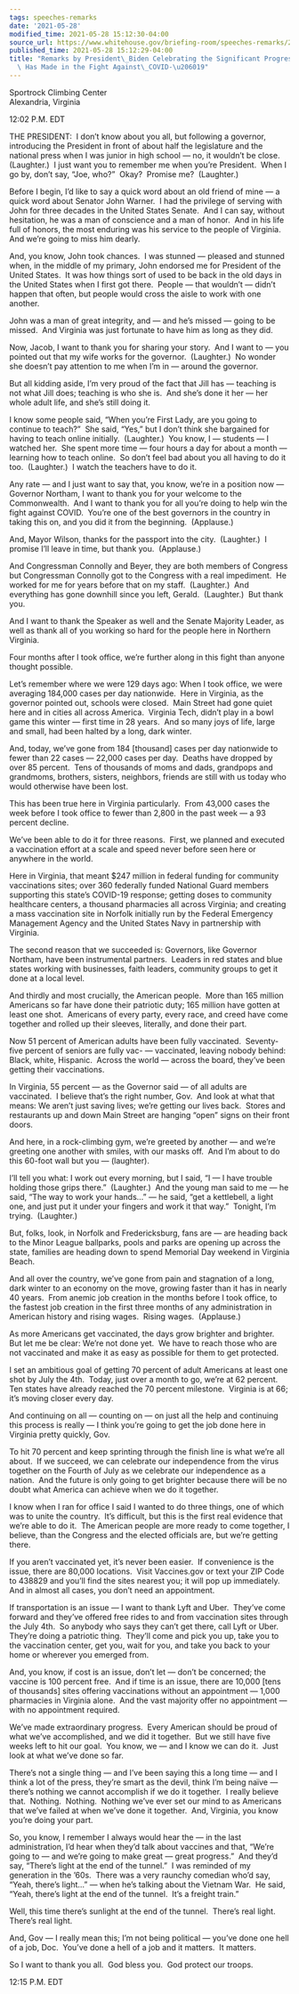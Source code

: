 ```yaml
---
tags: speeches-remarks
date: '2021-05-28'
modified_time: 2021-05-28 15:12:30-04:00
source_url: https://www.whitehouse.gov/briefing-room/speeches-remarks/2021/05/28/remarks-by-president-biden-celebrating-the-significant-progress-virginia-has-made-in-the-fight-against-covid-19/
published_time: 2021-05-28 15:12:29-04:00
title: "Remarks by President\_Biden Celebrating the Significant Progress Virginia\
  \ Has Made in the Fight Against\_COVID-\u206019"
---
```

 
Sportrock Climbing Center  
Alexandria, Virginia

12:02 P.M. EDT

THE PRESIDENT:  I don’t know about you all, but following a governor,
introducing the President in front of about half the legislature and the
national press when I was junior in high school — no, it wouldn’t be
close.  (Laughter.)  I just want you to remember me when you’re
President.  When I go by, don’t say, “Joe, who?”  Okay?  Promise me? 
(Laughter.) 

Before I begin, I’d like to say a quick word about an old friend of mine
— a quick word about Senator John Warner.  I had the privilege of
serving with John for three decades in the United States Senate.  And I
can say, without hesitation, he was a man of conscience and a man of
honor.  And in his life full of honors, the most enduring was his
service to the people of Virginia.  And we’re going to miss him dearly. 

And, you know, John took chances.  I was stunned — pleased and stunned
when, in the middle of my primary, John endorsed me for President of the
United States.  It was how things sort of used to be back in the old
days in the United States when I first got there.  People — that
wouldn’t — didn’t happen that often, but people would cross the aisle to
work with one another.  

John was a man of great integrity, and — and he’s missed — going to be
missed.  And Virginia was just fortunate to have him as long as they
did. 

Now, Jacob, I want to thank you for sharing your story.  And I want to —
you pointed out that my wife works for the governor.  (Laughter.)  No
wonder she doesn’t pay attention to me when I’m in — around the
governor. 

But all kidding aside, I’m very proud of the fact that Jill has —
teaching is not what Jill does; teaching is who she is.  And she’s done
it her — her whole adult life, and she’s still doing it. 

I know some people said, “When you’re First Lady, are you going to
continue to teach?”  She said, “Yes,” but I don’t think she bargained
for having to teach online initially.  (Laughter.)  You know, I —
students — I watched her.  She spent more time — four hours a day for
about a month — learning how to teach online.  So don’t feel bad about
you all having to do it too.  (Laughter.)  I watch the teachers have to
do it. 

Any rate — and I just want to say that, you know, we’re in a position
now — Governor Northam, I want to thank you for your welcome to the
Commonwealth.  And I want to thank you for all you’re doing to help win
the fight against COVID.  You’re one of the best governors in the
country in taking this on, and you did it from the beginning. 
(Applause.)

And, Mayor Wilson, thanks for the passport into the city.  (Laughter.) 
I promise I’ll leave in time, but thank you.  (Applause.)

And Congressman Connolly and Beyer, they are both members of Congress
but Congressman Connolly got to the Congress with a real impediment.  He
worked for me for years before that on my staff.  (Laughter.)  And
everything has gone downhill since you left, Gerald.  (Laughter.)  But
thank you. 

And I want to thank the Speaker as well and the Senate Majority Leader,
as well as thank all of you working so hard for the people here in
Northern Virginia.

Four months after I took office, we’re further along in this fight than
anyone thought possible. 

Let’s remember where we were 129 days ago: When I took office, we were
averaging 184,000 cases per day nationwide.  Here in Virginia, as the
governor pointed out, schools were closed.  Main Street had gone quiet
here and in cities all across America.  Virginia Tech, didn’t play in a
bowl game this winter — first time in 28 years.  And so many joys of
life, large and small, had been halted by a long, dark winter. 

And, today, we’ve gone from 184 \[thousand\] cases per day nationwide to
fewer than 22 cases — 22,000 cases per day.  Deaths have dropped by over
85 percent.  Tens of thousands of moms and dads, grandpops and
grandmoms, brothers, sisters, neighbors, friends are still with us today
who would otherwise have been lost. 

This has been true here in Virginia particularly.  From 43,000 cases the
week before I took office to fewer than 2,800 in the past week — a 93
percent decline. 

We’ve been able to do it for three reasons.  First, we planned and
executed a vaccination effort at a scale and speed never before seen
here or anywhere in the world. 

Here in Virginia, that meant $247 million in federal funding for
community vaccinations sites; over 360 federally funded National Guard
members supporting this state’s COVID-19 response; getting doses to
community healthcare centers, a thousand pharmacies all across Virginia;
and creating a mass vaccination site in Norfolk initially run by the
Federal Emergency Management Agency and the United States Navy in
partnership with Virginia. 

The second reason that we succeeded is: Governors, like Governor
Northam, have been instrumental partners.  Leaders in red states and
blue states working with businesses, faith leaders, community groups to
get it done at a local level. 

And thirdly and most crucially, the American people.  More than 165
million Americans so far have done their patriotic duty; 165 million
have gotten at least one shot.  Americans of every party, every race,
and creed have come together and rolled up their sleeves, literally, and
done their part. 

Now 51 percent of American adults have been fully vaccinated. 
Seventy-five percent of seniors are fully vac- — vaccinated, leaving
nobody behind: Black, white, Hispanic.  Across the world — across the
board, they’ve been getting their vaccinations.

In Virginia, 55 percent — as the Governor said — of all adults are
vaccinated.  I believe that’s the right number, Gov.  And look at what
that means: We aren’t just saving lives; we’re getting our lives back. 
Stores and restaurants up and down Main Street are hanging “open” signs
on their front doors.

And here, in a rock-climbing gym, we’re greeted by another — and we’re
greeting one another with smiles, with our masks off.  And I’m about to
do this 60-foot wall but you — (laughter).

I’ll tell you what: I work out every morning, but I said, “I — I have
trouble holding those grips there.”  (Laughter.)  And the young man said
to me — he said, “The way to work your hands…” — he said, “get a
kettlebell, a light one, and just put it under your fingers and work it
that way.”  Tonight, I’m trying.  (Laughter.) 

But, folks, look, in Norfolk and Fredericksburg, fans are — are heading
back to the Minor League ballparks, pools and parks are opening up
across the state, families are heading down to spend Memorial Day
weekend in Virginia Beach. 

And all over the country, we’ve gone from pain and stagnation of a long,
dark winter to an economy on the move, growing faster than it has in
nearly 40 years.  From anemic job creation in the months before I took
office, to the fastest job creation in the first three months of any
administration in American history and rising wages.  Rising wages. 
(Applause.)

As more Americans get vaccinated, the days grow brighter and brighter. 
But let me be clear: We’re not done yet.  We have to reach those who are
not vaccinated and make it as easy as possible for them to get
protected.

I set an ambitious goal of getting 70 percent of adult Americans at
least one shot by July the 4th.  Today, just over a month to go, we’re
at 62 percent.  Ten states have already reached the 70 percent
milestone.  Virginia is at 66; it’s moving closer every day.

And continuing on all — counting on — on just all the help and
continuing this process is really — I think you’re going to get the job
done here in Virginia pretty quickly, Gov.

To hit 70 percent and keep sprinting through the finish line is what
we’re all about.  If we succeed, we can celebrate our independence from
the virus together on the Fourth of July as we celebrate our
independence as a nation.  And the future is only going to get brighter
because there will be no doubt what America can achieve when we do it
together.

I know when I ran for office I said I wanted to do three things, one of
which was to unite the country.  It’s difficult, but this is the first
real evidence that we’re able to do it.  The American people are more
ready to come together, I believe, than the Congress and the elected
officials are, but we’re getting there.

If you aren’t vaccinated yet, it’s never been easier.  If convenience is
the issue, there are 80,000 locations.  Visit Vaccines.gov or text your
ZIP Code to 438829 and you’ll find the sites nearest you; it will pop up
immediately.  And in almost all cases, you don’t need an appointment.

If transportation is an issue — I want to thank Lyft and Uber.  They’ve
come forward and they’ve offered free rides to and from vaccination
sites through the July 4th.  So anybody who says they can’t get there,
call Lyft or Uber.  They’re doing a patriotic thing.  They’ll come and
pick you up, take you to the vaccination center, get you, wait for you,
and take you back to your home or wherever you emerged from.

And, you know, if cost is an issue, don’t let — don’t be concerned; the
vaccine is 100 percent free.  And if time is an issue, there are 10,000
\[tens of thousands\] sites offering vaccinations without an appointment
— 1,000 pharmacies in Virginia alone.  And the vast majority offer no
appointment — with no appointment required.

We’ve made extraordinary progress.  Every American should be proud of
what we’ve accomplished, and we did it together.  But we still have five
weeks left to hit our goal.  You know, we — and I know we can do it. 
Just look at what we’ve done so far. 

There’s not a single thing — and I’ve been saying this a long time — and
I think a lot of the press, they’re smart as the devil, think I’m being
naïve — there’s nothing we cannot accomplish if we do it together.  I
really believe that.  Nothing.  Nothing.  Nothing we’ve ever set our
mind to as Americans that we’ve failed at when we’ve done it together. 
And, Virginia, you know you’re doing your part.

So, you know, I remember I always would hear the — in the last
administration, I’d hear when they’d talk about vaccines and that,
“We’re going to — and we’re going to make great — great progress.”  And
they’d say, “There’s light at the end of the tunnel.”  I was reminded of
my generation in the ’60s.  There was a very raunchy comedian who’d say,
“Yeah, there’s light…” — when he’s talking about the Vietnam War.  He
said, “Yeah, there’s light at the end of the tunnel.  It’s a freight
train.” 

Well, this time there’s sunlight at the end of the tunnel.  There’s real
light.  There’s real light. 

And, Gov — I really mean this; I’m not being political — you’ve done one
hell of a job, Doc.  You’ve done a hell of a job and it matters.  It
matters. 

So I want to thank you all.  God bless you.  God protect our troops. 

12:15 P.M. EDT
